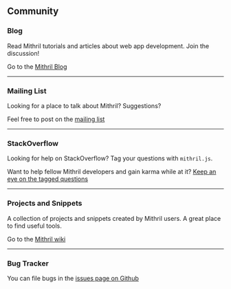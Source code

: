 ## Community

### Blog

Read Mithril tutorials and articles about web app development. Join the discussion!

Go to the [Mithril Blog](http://lhorie.github.io/mithril-blog)

---

### Mailing List

Looking for a place to talk about Mithril? Suggestions?

Feel free to post on the [mailing list](https://groups.google.com/forum/#!forum/mithriljs)

---

### StackOverflow

Looking for help on StackOverflow? Tag your questions with `mithril.js`.

Want to help fellow Mithril developers and gain karma while at it? [Keep an eye on the tagged questions](http://stackoverflow.com/questions/tagged/mithril.js)

---

### Projects and Snippets

A collection of projects and snippets created by Mithril users. A great place to find useful tools.

Go to the [Mithril wiki](https://github.com/lhorie/mithril.js/wiki/Community-Projects-and-Snippets)

---

### Bug Tracker

You can file bugs in the [issues page on Github](https://github.com/lhorie/mithril.js/issues?state=open)